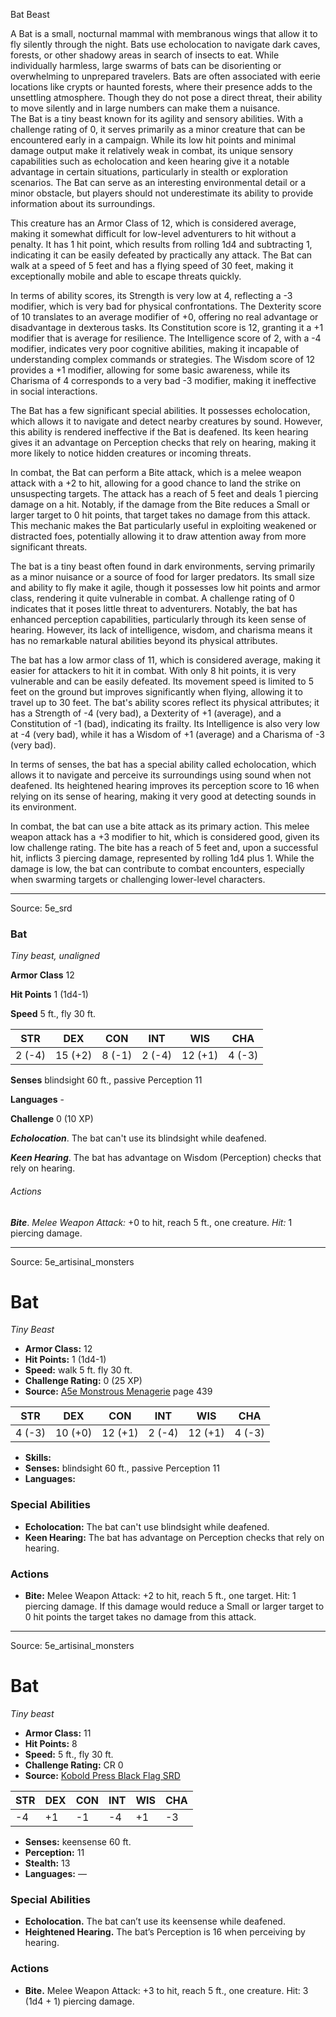 <MonsterName/>Bat</MonsterName>
<CreatureType/>Beast</CreatureType>

<summary>A Bat is a small, nocturnal mammal with membranous wings that allow it to fly silently through the night. Bats use echolocation to navigate dark caves, forests, or other shadowy areas in search of insects to eat. While individually harmless, large swarms of bats can be disorienting or overwhelming to unprepared travelers. Bats are often associated with eerie locations like crypts or haunted forests, where their presence adds to the unsettling atmosphere. Though they do not pose a direct threat, their ability to move silently and in large numbers can make them a nuisance.</summary>

<summary>The Bat is a tiny beast known for its agility and sensory abilities. With a challenge rating of 0, it serves primarily as a minor creature that can be encountered early in a campaign. While its low hit points and minimal damage output make it relatively weak in combat, its unique sensory capabilities such as echolocation and keen hearing give it a notable advantage in certain situations, particularly in stealth or exploration scenarios. The Bat can serve as an interesting environmental detail or a minor obstacle, but players should not underestimate its ability to provide information about its surroundings.</summary>

<detail>

This creature has an Armor Class of 12, which is considered average, making it somewhat difficult for low-level adventurers to hit without a penalty. It has 1 hit point, which results from rolling 1d4 and subtracting 1, indicating it can be easily defeated by practically any attack. The Bat can walk at a speed of 5 feet and has a flying speed of 30 feet, making it exceptionally mobile and able to escape threats quickly.

In terms of ability scores, its Strength is very low at 4, reflecting a -3 modifier, which is very bad for physical confrontations. The Dexterity score of 10 translates to an average modifier of +0, offering no real advantage or disadvantage in dexterous tasks. Its Constitution score is 12, granting it a +1 modifier that is average for resilience. The Intelligence score of 2, with a -4 modifier, indicates very poor cognitive abilities, making it incapable of understanding complex commands or strategies. The Wisdom score of 12 provides a +1 modifier, allowing for some basic awareness, while its Charisma of 4 corresponds to a very bad -3 modifier, making it ineffective in social interactions.

The Bat has a few significant special abilities. It possesses echolocation, which allows it to navigate and detect nearby creatures by sound. However, this ability is rendered ineffective if the Bat is deafened. Its keen hearing gives it an advantage on Perception checks that rely on hearing, making it more likely to notice hidden creatures or incoming threats.

In combat, the Bat can perform a Bite attack, which is a melee weapon attack with a +2 to hit, allowing for a good chance to land the strike on unsuspecting targets. The attack has a reach of 5 feet and deals 1 piercing damage on a hit. Notably, if the damage from the Bite reduces a Small or larger target to 0 hit points, that target takes no damage from this attack. This mechanic makes the Bat particularly useful in exploiting weakened or distracted foes, potentially allowing it to draw attention away from more significant threats.

The bat is a tiny beast often found in dark environments, serving primarily as a minor nuisance or a source of food for larger predators. Its small size and ability to fly make it agile, though it possesses low hit points and armor class, rendering it quite vulnerable in combat. A challenge rating of 0 indicates that it poses little threat to adventurers. Notably, the bat has enhanced perception capabilities, particularly through its keen sense of hearing. However, its lack of intelligence, wisdom, and charisma means it has no remarkable natural abilities beyond its physical attributes.

The bat has a low armor class of 11, which is considered average, making it easier for attackers to hit it in combat. With only 8 hit points, it is very vulnerable and can be easily defeated. Its movement speed is limited to 5 feet on the ground but improves significantly when flying, allowing it to travel up to 30 feet. The bat's ability scores reflect its physical attributes; it has a Strength of -4 (very bad), a Dexterity of +1 (average), and a Constitution of -1 (bad), indicating its frailty. Its Intelligence is also very low at -4 (very bad), while it has a Wisdom of +1 (average) and a Charisma of -3 (very bad).

In terms of senses, the bat has a special ability called echolocation, which allows it to navigate and perceive its surroundings using sound when not deafened. Its heightened hearing improves its perception score to 16 when relying on its sense of hearing, making it very good at detecting sounds in its environment.

In combat, the bat can use a bite attack as its primary action. This melee weapon attack has a +3 modifier to hit, which is considered good, given its low challenge rating. The bite has a reach of 5 feet and, upon a successful hit, inflicts 3 piercing damage, represented by rolling 1d4 plus 1. While the damage is low, the bat can contribute to combat encounters, especially when swarming targets or challenging lower-level characters.</detail>



---

Source: 5e_srd

### Bat

*Tiny beast, unaligned*

**Armor Class** 12

**Hit Points** 1 (1d4-1)

**Speed** 5 ft., fly 30 ft.

| STR    | DEX     | CON    | INT    | WIS     | CHA    |
|--------|---------|--------|--------|---------|--------|
| 2 (-4) | 15 (+2) | 8 (-1) | 2 (-4) | 12 (+1) | 4 (-3) |

**Senses** blindsight 60 ft., passive Perception 11

**Languages** -

**Challenge** 0 (10 XP)

***Echolocation***. The bat can't use its blindsight while deafened.

***Keen Hearing***. The bat has advantage on Wisdom (Perception) checks that rely on hearing.

###### Actions

***Bite***. *Melee Weapon Attack:* +0 to hit, reach 5 ft., one creature. *Hit:* 1 piercing damage.



---

Source: 5e_artisinal_monsters

# Bat

*Tiny* *Beast*

- **Armor Class:** 12
- **Hit Points:** 1 (1d4-1)
- **Speed:** walk 5 ft. fly 30 ft.
- **Challenge Rating:** 0 (25 XP)
- **Source:** [A5e Monstrous Menagerie](https://enpublishingrpg.com/products/level-up-monstrous-menagerie-a5e) page 439

| STR | DEX | CON | INT | WIS | CHA |
| --- | --- | --- | --- | --- | --- |
| 4 (-3) | 10 (+0) | 12 (+1) | 2 (-4) | 12 (+1) | 4 (-3) |

- **Skills:** 
- **Senses:** blindsight 60 ft., passive Perception 11
- **Languages:** 

### Special Abilities

- **Echolocation:** The bat can't use blindsight while deafened.
- **Keen Hearing:** The bat has advantage on Perception checks that rely on hearing.

### Actions

- **Bite:** Melee Weapon Attack: +2 to hit, reach 5 ft., one target. Hit: 1 piercing damage. If this damage would reduce a Small or larger target to 0 hit points  the target takes no damage from this attack.






---

Source: 5e_artisinal_monsters

# Bat

*Tiny beast*

- **Armor Class:** 11
- **Hit Points:** 8
- **Speed:** 5 ft., fly 30 ft.
- **Challenge Rating:** CR 0
- **Source:** [Kobold Press Black Flag SRD](https://koboldpress.com/black-flag-roleplaying/)

| STR | DEX | CON | INT | WIS | CHA |
| --- | --- | --- | --- | --- | --- |
| -4 | +1 | -1 | -4 | +1 | -3 |

- **Senses:** keensense 60 ft.
- **Perception:** 11
- **Stealth:** 13
- **Languages:** —

### Special Abilities

- **Echolocation.** The bat can’t use its keensense while deafened.
- **Heightened Hearing.** The bat’s Perception is 16 when perceiving by hearing.

### Actions

- **Bite.** Melee Weapon Attack: +3 to hit, reach 5 ft., one creature. Hit: 3 (1d4 + 1) piercing damage.



